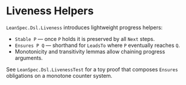# Liveness Helpers

`LeanSpec.Dsl.Liveness` introduces lightweight progress helpers:

- `Stable P` — once `P` holds it is preserved by all `Next` steps.
- `Ensures P Q` — shorthand for `LeadsTo` where `P` eventually reaches `Q`.
- Monotonicity and transitivity lemmas allow chaining progress arguments.

See `LeanSpec.Dsl.LivenessTest` for a toy proof that composes `Ensures` obligations on a
monotone counter system.
